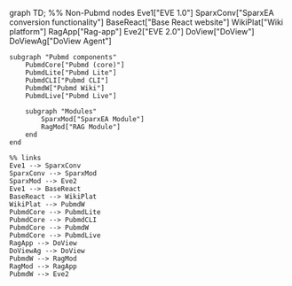 graph TD;
    %% Non-Pubmd nodes
    Eve1["EVE 1.0"]
    SparxConv["SparxEA conversion functionality"]
    BaseReact["Base React website"]
    WikiPlat["Wiki platform"]
    RagApp["Rag-app"]
    Eve2["EVE 2.0"]
    DoView["DoView"]
    DoViewAg["DoView Agent"]

    subgraph "Pubmd components"
        PubmdCore["Pubmd (core)"]
        PubmdLite["Pubmd Lite"]
        PubmdCLI["Pubmd CLI"]
        PubmdW["Pubmd Wiki"]
        PubmdLive["Pubmd Live"]

        subgraph "Modules"
            SparxMod["SparxEA Module"]
            RagMod["RAG Module"]
        end
    end

    %% links
    Eve1 --> SparxConv
    SparxConv --> SparxMod 
    SparxMod --> Eve2 
    Eve1 --> BaseReact
    BaseReact --> WikiPlat
    WikiPlat --> PubmdW
    PubmdCore --> PubmdLite
    PubmdCore --> PubmdCLI
    PubmdCore --> PubmdW
    PubmdCore --> PubmdLive
    RagApp --> DoView
    DoViewAg --> DoView
    PubmdW --> RagMod 
    RagMod --> RagApp 
    PubmdW --> Eve2
